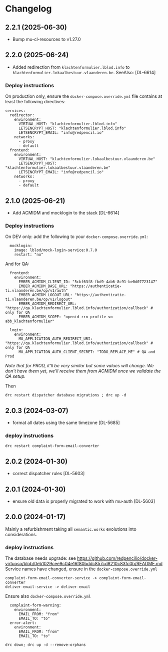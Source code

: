 # Changelog
## 2.2.1 (2025-06-30)
- Bump mu-cl-resources to v1.27.0
## 2.2.0 (2025-06-24)
- Added redirection from `klachtenformulier.lblod.info` to `klachtenformulier.lokaalbestuur.vlaanderen.be`. SeeAlso: [DL-6614]
### Deploy instructions
On production only, ensure the `docker-compose.override.yml` file contains at least the following directives:

```
services:
  redirector:
    environment:
      VIRTUAL_HOST: "klachtenformulier.lblod.info"
      LETSENCRYPT_HOST: "klachtenformulier.lblod.info"
      LETSENCRYPT_EMAIL: "info@redpencil.io"
    networks:
      - proxy
      - default
  frontend:
    environment:
      VIRTUAL_HOST: "klachtenformulier.lokaalbestuur.vlaanderen.be"
      LETSENCRYPT_HOST: "klachtenformulier.lokaalbestuur.vlaanderen.be"
      LETSENCRYPT_EMAIL: "info@redpencil.io"
    networks:
      - proxy
      - default
```

## 2.1.0 (2025-06-21)
- Add ACMIDM and mocklogin to the stack [DL-6614]
### Deploy instructions
On DEV only: add the following to your `docker-compose.override.yml`:
```
  mocklogin:
    image: lblod/mock-login-service:0.7.0
    restart: "no"
```
And for QA:
```
  frontend:
    environment:
      EMBER_ACMIDM_CLIENT_ID: "5cbf63f8-fbd9-4ab6-8c91-be0d07723147"
      EMBER_ACMIDM_BASE_URL: "https://authenticatie-ti.vlaanderen.be/op/v1/auth"
      EMBER_ACMIDM_LOGOUT_URL: "https://authenticatie-ti.vlaanderen.be/op/v1/logout"
      EMBER_ACMIDM_REDIRECT_URL: "https://qa.klachtenformulier.lblod.info/authorization/callback" # only for QA
      EMBER_ACMIDM_SCOPE: "openid rrn profile vo abb_klachtenformulier"

  login:
    environment:
      MU_APPLICATION_AUTH_REDIRECT_URI: "https://qa.klachtenformulier.lblod.info/authorization/callback" # only for QA
      MU_APPLICATION_AUTH_CLIENT_SECRET: "TODO_REPLACE_ME" # QA and Prod
```

*Note that for PROD, it'll be very similar but some values will change. We don't have them yet, we'll receive them from ACMIDM once we validate the QA setup.*

Then
```
drc restart dispatcher database migrations ; drc up -d
```
## 2.0.3 (2024-03-07)
- format all dates using the same timezone [DL-5685]
### deploy instructions
```
drc restart complaint-form-email-converter
```
## 2.0.2 (2024-01-30)
- correct dispatcher rules [DL-5603]
## 2.0.1 (2024-01-30)
- ensure old data is properly migrated to work with mu-auth [DL-5603]
## 2.0.0 (2024-01-17)
Mainly a refurbishment taking all `semantic.works` evolutions into considerations.
### deploy instructions
The database needs upgrade: see https://github.com/redpencilio/docker-virtuoso/blob/0eb1029cee9c04e16f80bddc857cd8210c83fc0b/README.md
Service names have changed, ensure in the `docker-compose.override.yml`
```
complaint-form-email-converter-service -> complaint-form-email-converter
deliver-email-service -> deliver-email
```
Ensure also `docker-compose.override.yml`
```
  complaint-form-warning:
    environment:
      EMAIL_FROM: "from"
      EMAIL_TO: "to"
  error-alert:
    environment:
      EMAIL_FROM: "from"
      EMAIL_TO: "to"
```
```
drc down; drc up -d --remove-orphans
```
